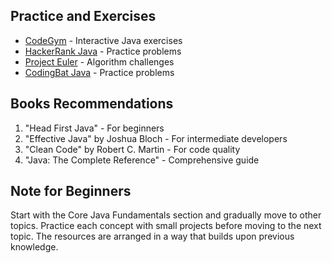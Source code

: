 ## Practice and Exercises

- [CodeGym](https://codegym.cc/) - Interactive Java exercises
- [HackerRank Java](https://www.hackerrank.com/domains/java) - Practice problems
- [Project Euler](https://projecteuler.net/) - Algorithm challenges
- [CodingBat Java](https://codingbat.com/java) - Practice problems

## Books Recommendations

1. "Head First Java" - For beginners
2. "Effective Java" by Joshua Bloch - For intermediate developers
3. "Clean Code" by Robert C. Martin - For code quality
4. "Java: The Complete Reference" - Comprehensive guide

## Note for Beginners

Start with the Core Java Fundamentals section and gradually move to other topics. Practice each concept with small projects before moving to the next topic. The resources are arranged in a way that builds upon previous knowledge.
